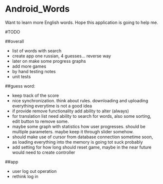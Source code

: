 # Android_Words
Want to learn more English words. Hope this application is going to help me.


#TODO

##overall
* list of words with search
* create app one russian, 4 guesses... reverse way
* later on make some progress graphs
* add more games
* by hand testing notes
* unit tests

##guess word:
* keep track of the score
* nice synchronization. think about rules. downloading and uploading everything everytime is not a good idea
* if provide remove functionality add ability to alter (always)
* for translation list need ability to search for words, also some sorting, edit button to remove some.
* maybe some graph with statistics how user progresses. should be multiple parameters. maybe keep it through slider somehow.
* should make use of cursor from database connection sometime soon, as loading everything into the memory is going tot suck probably
* add setting for how long should reset game, maybe in the near future would need to create controller

##app
* user log out operation
* rethink log in











